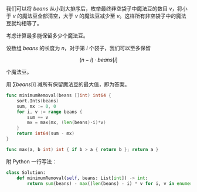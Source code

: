 我们可以将 $\textit{beans}$ 从小到大排序后，枚举最终非空袋子中魔法豆的数目 $v$，将小于 $v$ 的魔法豆全部清空，大于 $v$ 的魔法豆减少至 $v$。这样所有非空袋子中的魔法豆就均相等了。

考虑计算最多能保留多少个魔法豆。

设数组 $\textit{beans}$ 的长度为 $n$，对于第 $i$ 个袋子，我们可以至多保留

$$
(n-i) \cdot \textit{beans}[i]
$$

个魔法豆。

用 $\sum\textit{beans}[i]$ 减所有保留魔法豆的最大值，即为答案。

```go
func minimumRemoval(beans []int) int64 {
	sort.Ints(beans)
	sum, mx := 0, 0
	for i, v := range beans {
		sum += v
		mx = max(mx, (len(beans)-i)*v)
	}
	return int64(sum - mx)
}

func max(a, b int) int { if b > a { return b }; return a }
```

附 Python 一行写法：

```Python 
class Solution:
    def minimumRemoval(self, beans: List[int]) -> int:
        return sum(beans) - max((len(beans) - i) * v for i, v in enumerate(sorted(beans)))
```
